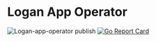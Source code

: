 # Logan App Operator 
![Logan-app-operator publish](https://github.com/logancloud/logan-app-operator/workflows/Logan-app-operator%20publish/badge.svg)
[![Go Report Card](https://goreportcard.com/badge/github.com/logancloud/logan-app-operator)](https://goreportcard.com/report/github.com/logancloud/logan-app-operator) 